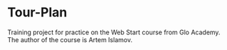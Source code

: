 # Tour-Plan
Training project for practice on the Web Start course from Glo Academy. The author of the course is Artem Islamov.
